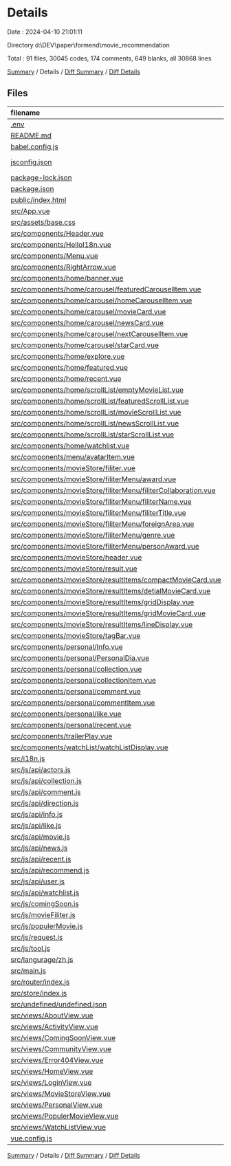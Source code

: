# Details

Date : 2024-04-10 21:01:11

Directory d:\\DEV\\paper\\formend\\movie_recommendation

Total : 91 files,  30045 codes, 174 comments, 649 blanks, all 30868 lines

[Summary](results.md) / Details / [Diff Summary](diff.md) / [Diff Details](diff-details.md)

## Files
| filename | language | code | comment | blank | total |
| :--- | :--- | ---: | ---: | ---: | ---: |
| [.env](/.env) | Properties | 2 | 0 | 1 | 3 |
| [README.md](/README.md) | Markdown | 19 | 0 | 6 | 25 |
| [babel.config.js](/babel.config.js) | JavaScript | 5 | 0 | 1 | 6 |
| [jsconfig.json](/jsconfig.json) | JSON with Comments | 19 | 0 | 1 | 20 |
| [package-lock.json](/package-lock.json) | JSON | 21,430 | 0 | 1 | 21,431 |
| [package.json](/package.json) | JSON | 55 | 0 | 1 | 56 |
| [public/index.html](/public/index.html) | HTML | 16 | 1 | 1 | 18 |
| [src/App.vue](/src/App.vue) | Vue | 82 | 0 | 7 | 89 |
| [src/assets/base.css](/src/assets/base.css) | CSS | 16 | 8 | 1 | 25 |
| [src/components/Header.vue](/src/components/Header.vue) | Vue | 120 | 0 | 11 | 131 |
| [src/components/HelloI18n.vue](/src/components/HelloI18n.vue) | Vue | 25 | 0 | 6 | 31 |
| [src/components/Menu.vue](/src/components/Menu.vue) | Vue | 170 | 0 | 19 | 189 |
| [src/components/RightArrow.vue](/src/components/RightArrow.vue) | Vue | 20 | 0 | 3 | 23 |
| [src/components/home/banner.vue](/src/components/home/banner.vue) | Vue | 119 | 7 | 9 | 135 |
| [src/components/home/carousel/featuredCarouselItem.vue](/src/components/home/carousel/featuredCarouselItem.vue) | Vue | 96 | 0 | 9 | 105 |
| [src/components/home/carousel/homeCarouselItem.vue](/src/components/home/carousel/homeCarouselItem.vue) | Vue | 114 | 0 | 16 | 130 |
| [src/components/home/carousel/movieCard.vue](/src/components/home/carousel/movieCard.vue) | Vue | 128 | 0 | 15 | 143 |
| [src/components/home/carousel/newsCard.vue](/src/components/home/carousel/newsCard.vue) | Vue | 79 | 0 | 11 | 90 |
| [src/components/home/carousel/nextCarouselItem.vue](/src/components/home/carousel/nextCarouselItem.vue) | Vue | 89 | 0 | 11 | 100 |
| [src/components/home/carousel/starCard.vue](/src/components/home/carousel/starCard.vue) | Vue | 59 | 0 | 7 | 66 |
| [src/components/home/explore.vue](/src/components/home/explore.vue) | Vue | 170 | 11 | 6 | 187 |
| [src/components/home/featured.vue](/src/components/home/featured.vue) | Vue | 68 | 0 | 5 | 73 |
| [src/components/home/recent.vue](/src/components/home/recent.vue) | Vue | 99 | 0 | 3 | 102 |
| [src/components/home/scrollList/emptyMovieList.vue](/src/components/home/scrollList/emptyMovieList.vue) | Vue | 56 | 0 | 8 | 64 |
| [src/components/home/scrollList/featuredScrollList.vue](/src/components/home/scrollList/featuredScrollList.vue) | Vue | 125 | 3 | 15 | 143 |
| [src/components/home/scrollList/movieScrollList.vue](/src/components/home/scrollList/movieScrollList.vue) | Vue | 125 | 3 | 14 | 142 |
| [src/components/home/scrollList/newsScrollList.vue](/src/components/home/scrollList/newsScrollList.vue) | Vue | 127 | 3 | 15 | 145 |
| [src/components/home/scrollList/starScrollList.vue](/src/components/home/scrollList/starScrollList.vue) | Vue | 124 | 3 | 15 | 142 |
| [src/components/home/watchlist.vue](/src/components/home/watchlist.vue) | Vue | 377 | 0 | 7 | 384 |
| [src/components/menu/avatarItem.vue](/src/components/menu/avatarItem.vue) | Vue | 106 | 0 | 2 | 108 |
| [src/components/movieStore/filiter.vue](/src/components/movieStore/filiter.vue) | Vue | 34 | 0 | 4 | 38 |
| [src/components/movieStore/filiterMenu/award.vue](/src/components/movieStore/filiterMenu/award.vue) | Vue | 102 | 0 | 3 | 105 |
| [src/components/movieStore/filiterMenu/filiterCollaboration.vue](/src/components/movieStore/filiterMenu/filiterCollaboration.vue) | Vue | 70 | 0 | 12 | 82 |
| [src/components/movieStore/filiterMenu/filiterName.vue](/src/components/movieStore/filiterMenu/filiterName.vue) | Vue | 120 | 0 | 8 | 128 |
| [src/components/movieStore/filiterMenu/filiterTitle.vue](/src/components/movieStore/filiterMenu/filiterTitle.vue) | Vue | 102 | 0 | 10 | 112 |
| [src/components/movieStore/filiterMenu/foreignArea.vue](/src/components/movieStore/filiterMenu/foreignArea.vue) | Vue | 252 | 0 | 10 | 262 |
| [src/components/movieStore/filiterMenu/genre.vue](/src/components/movieStore/filiterMenu/genre.vue) | Vue | 266 | 1 | 3 | 270 |
| [src/components/movieStore/filiterMenu/personAward.vue](/src/components/movieStore/filiterMenu/personAward.vue) | Vue | 94 | 0 | 3 | 97 |
| [src/components/movieStore/header.vue](/src/components/movieStore/header.vue) | Vue | 25 | 1 | 3 | 29 |
| [src/components/movieStore/result.vue](/src/components/movieStore/result.vue) | Vue | 92 | 0 | 4 | 96 |
| [src/components/movieStore/resultItems/compactMovieCard.vue](/src/components/movieStore/resultItems/compactMovieCard.vue) | Vue | 69 | 0 | 7 | 76 |
| [src/components/movieStore/resultItems/detialMovieCard.vue](/src/components/movieStore/resultItems/detialMovieCard.vue) | Vue | 147 | 0 | 10 | 157 |
| [src/components/movieStore/resultItems/gridDisplay.vue](/src/components/movieStore/resultItems/gridDisplay.vue) | Vue | 36 | 0 | 4 | 40 |
| [src/components/movieStore/resultItems/gridMovieCard.vue](/src/components/movieStore/resultItems/gridMovieCard.vue) | Vue | 73 | 0 | 7 | 80 |
| [src/components/movieStore/resultItems/lineDisplay.vue](/src/components/movieStore/resultItems/lineDisplay.vue) | Vue | 49 | 0 | 4 | 53 |
| [src/components/movieStore/tagBar.vue](/src/components/movieStore/tagBar.vue) | Vue | 127 | 3 | 15 | 145 |
| [src/components/personal/Info.vue](/src/components/personal/Info.vue) | Vue | 141 | 1 | 4 | 146 |
| [src/components/personal/PersonalDia.vue](/src/components/personal/PersonalDia.vue) | Vue | 175 | 1 | 13 | 189 |
| [src/components/personal/collection.vue](/src/components/personal/collection.vue) | Vue | 52 | 0 | 5 | 57 |
| [src/components/personal/collectionItem.vue](/src/components/personal/collectionItem.vue) | Vue | 10 | 0 | 1 | 11 |
| [src/components/personal/comment.vue](/src/components/personal/comment.vue) | Vue | 43 | 0 | 3 | 46 |
| [src/components/personal/commentItem.vue](/src/components/personal/commentItem.vue) | Vue | 10 | 0 | 1 | 11 |
| [src/components/personal/like.vue](/src/components/personal/like.vue) | Vue | 136 | 2 | 15 | 153 |
| [src/components/personal/recent.vue](/src/components/personal/recent.vue) | Vue | 91 | 2 | 7 | 100 |
| [src/components/trailerPlay.vue](/src/components/trailerPlay.vue) | Vue | 65 | 0 | 9 | 74 |
| [src/components/watchList/watchListDisplay.vue](/src/components/watchList/watchListDisplay.vue) | Vue | 47 | 0 | 5 | 52 |
| [src/i18n.js](/src/i18n.js) | JavaScript | 19 | 6 | 3 | 28 |
| [src/js/api/actors.js](/src/js/api/actors.js) | JavaScript | 107 | 0 | 9 | 116 |
| [src/js/api/collection.js](/src/js/api/collection.js) | JavaScript | 76 | 21 | 6 | 103 |
| [src/js/api/comment.js](/src/js/api/comment.js) | JavaScript | 91 | 2 | 7 | 100 |
| [src/js/api/direction.js](/src/js/api/direction.js) | JavaScript | 91 | 1 | 7 | 99 |
| [src/js/api/info.js](/src/js/api/info.js) | JavaScript | 16 | 1 | 1 | 18 |
| [src/js/api/like.js](/src/js/api/like.js) | JavaScript | 61 | 4 | 5 | 70 |
| [src/js/api/movie.js](/src/js/api/movie.js) | JavaScript | 106 | 0 | 8 | 114 |
| [src/js/api/news.js](/src/js/api/news.js) | JavaScript | 76 | 0 | 5 | 81 |
| [src/js/api/recent.js](/src/js/api/recent.js) | JavaScript | 31 | 2 | 2 | 35 |
| [src/js/api/recommend.js](/src/js/api/recommend.js) | JavaScript | 61 | 4 | 5 | 70 |
| [src/js/api/user.js](/src/js/api/user.js) | JavaScript | 103 | 11 | 8 | 122 |
| [src/js/api/watchlist.js](/src/js/api/watchlist.js) | JavaScript | 61 | 19 | 7 | 87 |
| [src/js/comingSoon.js](/src/js/comingSoon.js) | JavaScript | 368 | 2 | 6 | 376 |
| [src/js/movieFiliter.js](/src/js/movieFiliter.js) | JavaScript | 447 | 3 | 18 | 468 |
| [src/js/populerMovie.js](/src/js/populerMovie.js) | JavaScript | 368 | 2 | 6 | 376 |
| [src/js/request.js](/src/js/request.js) | JavaScript | 28 | 8 | 4 | 40 |
| [src/js/tool.js](/src/js/tool.js) | JavaScript | 41 | 9 | 10 | 60 |
| [src/langurage/zh.js](/src/langurage/zh.js) | JavaScript | 28 | 1 | 7 | 36 |
| [src/main.js](/src/main.js) | JavaScript | 16 | 0 | 5 | 21 |
| [src/router/index.js](/src/router/index.js) | JavaScript | 120 | 17 | 7 | 144 |
| [src/store/index.js](/src/store/index.js) | JavaScript | 56 | 2 | 3 | 61 |
| [src/undefined/undefined.json](/src/undefined/undefined.json) | JSON | 3 | 0 | 0 | 3 |
| [src/views/AboutView.vue](/src/views/AboutView.vue) | Vue | 5 | 0 | 1 | 6 |
| [src/views/ActivityView.vue](/src/views/ActivityView.vue) | Vue | 9 | 0 | 2 | 11 |
| [src/views/ComingSoonView.vue](/src/views/ComingSoonView.vue) | Vue | 32 | 0 | 2 | 34 |
| [src/views/CommunityView.vue](/src/views/CommunityView.vue) | Vue | 9 | 0 | 2 | 11 |
| [src/views/Error404View.vue](/src/views/Error404View.vue) | Vue | 244 | 1 | 29 | 274 |
| [src/views/HomeView.vue](/src/views/HomeView.vue) | Vue | 44 | 2 | 11 | 57 |
| [src/views/LoginView.vue](/src/views/LoginView.vue) | Vue | 344 | 3 | 10 | 357 |
| [src/views/MovieStoreView.vue](/src/views/MovieStoreView.vue) | Vue | 70 | 0 | 11 | 81 |
| [src/views/PersonalView.vue](/src/views/PersonalView.vue) | Vue | 306 | 3 | 32 | 341 |
| [src/views/PopulerMovieView.vue](/src/views/PopulerMovieView.vue) | Vue | 32 | 0 | 2 | 34 |
| [src/views/WatchListView.vue](/src/views/WatchListView.vue) | Vue | 93 | 0 | 9 | 102 |
| [vue.config.js](/vue.config.js) | JavaScript | 15 | 0 | 2 | 17 |

[Summary](results.md) / Details / [Diff Summary](diff.md) / [Diff Details](diff-details.md)